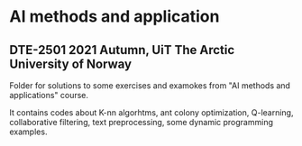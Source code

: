 # AI methods and application 
## DTE-2501 2021 Autumn, UiT The Arctic University of Norway

Folder for solutions to some exercises and examokes from "AI methods and applications" course.

It contains codes about K-nn algorhtms, ant colony optimization, Q-learning, collaborative filtering, 
text preprocessing, some dynamic programming examples.
